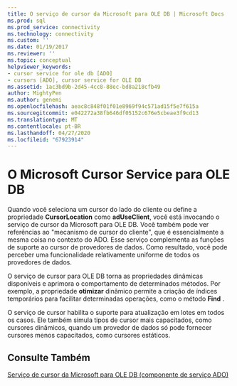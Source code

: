 ```yaml
---
title: O serviço de cursor da Microsoft para OLE DB | Microsoft Docs
ms.prod: sql
ms.prod_service: connectivity
ms.technology: connectivity
ms.custom: ''
ms.date: 01/19/2017
ms.reviewer: ''
ms.topic: conceptual
helpviewer_keywords:
- cursor service for ole db [ADO]
- cursors [ADO], cursor service for OLE DB
ms.assetid: 1ac3bd9b-2d45-4cc8-88ec-bd8a218cfb49
author: MightyPen
ms.author: genemi
ms.openlocfilehash: aeac8c848f01f01e8969f94c571ad15f5e7f615a
ms.sourcegitcommit: e042272a38fb646df05152c676e5cbeae3f9cd13
ms.translationtype: MT
ms.contentlocale: pt-BR
ms.lasthandoff: 04/27/2020
ms.locfileid: "67923914"
---
```

# <a name="the-microsoft-cursor-service-for-ole-db"></a>O Microsoft Cursor Service para OLE DB
Quando você seleciona um cursor do lado do cliente ou define a propriedade **CursorLocation** como **adUseClient**, você está invocando o serviço de cursor da Microsoft para OLE DB. Você também pode ver referências ao "mecanismo de cursor do cliente", que é essencialmente a mesma coisa no contexto do ADO. Esse serviço complementa as funções de suporte ao cursor de provedores de dados. Como resultado, você pode perceber uma funcionalidade relativamente uniforme de todos os provedores de dados.  
  
 O serviço de cursor para OLE DB torna as propriedades dinâmicas disponíveis e aprimora o comportamento de determinados métodos. Por exemplo, a propriedade **otimizar** dinâmico permite a criação de índices temporários para facilitar determinadas operações, como o método **Find** .  
  
 O serviço de cursor habilita o suporte para atualização em lotes em todos os casos. Ele também simula tipos de cursor mais capacitados, como cursores dinâmicos, quando um provedor de dados só pode fornecer cursores menos capacitados, como cursores estáticos.  
  
## <a name="see-also"></a>Consulte Também  
 [Serviço de cursor da Microsoft para OLE DB (componente de serviço ADO)](../../../ado/guide/appendixes/microsoft-cursor-service-for-ole-db-ado-service-component.md)

